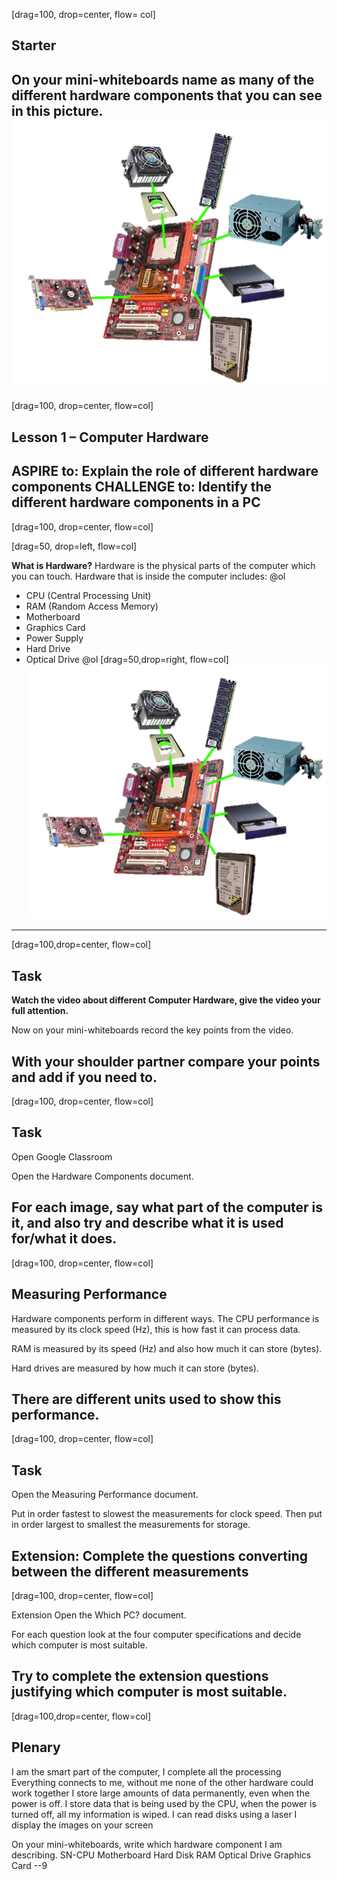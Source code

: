 [drag=100, drop=center, flow= col]
## Starter
On your mini-whiteboards name as many of the different hardware components that you can see in this picture.
![](assets/img/hardware/starter.png)
---
[drag=100, drop=center, flow=col]

## Lesson 1 – Computer Hardware
**ASPIRE to:**
Explain the role of different hardware components
**CHALLENGE to:**
Identify the different hardware components in a PC
---
[drag=100, drop=center, flow=col]

[drag=50, drop=left, flow=col]

**What is Hardware?**
Hardware is the physical parts of the computer which you can touch. Hardware that is inside the computer includes:
@ol

- CPU (Central Processing Unit)
- RAM (Random Access Memory)
- Motherboard
- Graphics Card
- Power Supply
- Hard Drive
- Optical Drive
@ol
[drag=50,drop=right, flow=col]
![](assets/img/hardware/starter.png)
---

[drag=100,drop=center, flow=col]


## Task
**Watch the video about different Computer Hardware, give the video your full attention.**

Now on your mini-whiteboards record the key points from the video.

With your shoulder partner compare your points and add if you need to.
---
[drag=100, drop=center, flow=col]
## Task
Open Google Classroom 

Open the Hardware Components document.

For each image, say what part of the computer is it, and also try and describe what it is used for/what it does.
---
[drag=100, drop=center, flow=col]

## Measuring Performance
Hardware components perform in different ways. The CPU performance is measured by its clock speed (Hz), this is how fast it can process data.

RAM is measured by its speed (Hz) and also how much it can store (bytes).

Hard drives are measured by how much it can store (bytes).

There are different units used to show this performance.
---
[drag=100, drop=center, flow=col]
## Task
Open the Measuring Performance document.

Put in order fastest to slowest the measurements for clock speed. Then put in order largest to smallest the measurements for storage.

Extension: Complete the questions converting between the different measurements
---
[drag=100, drop=center, flow=col]

Extension
Open the Which PC? document.

For each question look at the four computer specifications and decide which computer is most suitable.

Try to complete the extension questions justifying which computer is most suitable.
---
[drag=100,drop=center, flow=col]

## Plenary


I am the smart part of the computer, I complete all the processing
Everything connects to me, without me none of the other hardware could work together
I store large amounts of data permanently, even when the power is off.
I store data that is being used by the CPU, when the power is turned off, all my information is wiped.
I can read disks using a laser
I display the images on your screen

On your mini-whiteboards, write which hardware component I am describing.
SN-CPU
Motherboard
Hard Disk
RAM
Optical Drive
Graphics Card
--9

